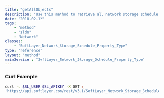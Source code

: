 ```yaml
---
title: "getAllObjects"
description: "Use this method to retrieve all network storage schedule property types. "
date: "2018-02-12"
tags:
    - "method"
    - "sldn"
    - "Network"
classes:
    - "SoftLayer_Network_Storage_Schedule_Property_Type"
type: "reference"
layout: "method"
mainService : "SoftLayer_Network_Storage_Schedule_Property_Type"
---
```


### Curl Example
```bash
curl -u $SL_USER:$SL_APIKEY -X GET \
'https://api.softlayer.com/rest/v3.1/SoftLayer_Network_Storage_Schedule_Property_Type/getAllObjects'
```
